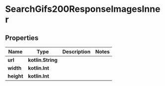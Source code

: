 
# SearchGifs200ResponseImagesInner

## Properties
Name | Type | Description | Notes
------------ | ------------- | ------------- | -------------
**url** | **kotlin.String** |  | 
**width** | **kotlin.Int** |  | 
**height** | **kotlin.Int** |  | 



